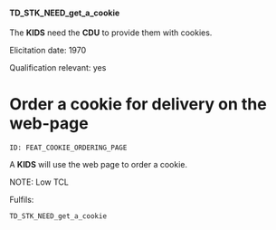 #### TD_STK_NEED_get_a_cookie

The **KIDS** need the **CDU** to provide them with cookies.

Elicitation date: 1970

Qualification relevant: yes


# Order a cookie for delivery on the web-page

    ID: FEAT_COOKIE_ORDERING_PAGE

A **KIDS** will use the web page to order a cookie.

NOTE: Low TCL

Fulfils:

    TD_STK_NEED_get_a_cookie
